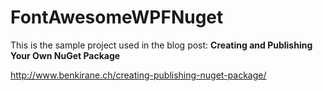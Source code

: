 # FontAwesomeWPFNuget

This is the sample project used in the blog post: **Creating and Publishing Your Own NuGet Package**

http://www.benkirane.ch/creating-publishing-nuget-package/
